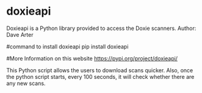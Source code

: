# doxieapi
Doxieapi is a Python library provided to access the Doxie scanners.
Author: Dave Arter 

#command to install doxieapi
pip install doxieapi

#More Information on this website
https://pypi.org/project/doxieapi/

This Python script allows the users to download scans quicker.
Also, once the python script starts, every 100 seconds, it will check whether there are any new scans.
